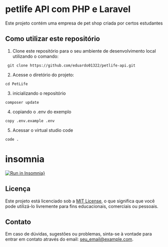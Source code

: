 # petlife API com PHP e Laravel

Este projeto contém uma empresa de pet shop criada por certos estudantes

## Como utilizar este repositório

1. Clone este repositório para o seu ambiente de desenvolvimento local utilizando o comando:
```
 git clone https://github.com/eduardo01322/petlife-api.git
```
2. Acesse o diretório do projeto:
```
cd PetLife
```
3. inicializando o repositório
```
composer update
```
4. copiando o .env do exemplo
```
copy .env.example .env
```
5. Acessar o virtual studio code
```
code .
```
# insomnia

[![Run in Insomnia}](https://insomnia.rest/images/run.svg)](https://insomnia.rest/run/?label=PetLife&uri=https%3A%2F%2Fraw.githubusercontent.com%2Feduardo01322%2Fpetlife-api%2Fmain%2FInsomnia.json%3Ftoken%3DGHSAT0AAAAAACGBYKJIHYAAXGL47ULJI2NEZGSEO6A)
## Licença

Este projeto está licenciado sob a [MIT License](LICENSE), o que significa que você pode utilizá-lo livremente para fins educacionais, comerciais ou pessoais.

## Contato

Em caso de dúvidas, sugestões ou problemas, sinta-se à vontade para entrar em contato através do email: seu_email@example.com.
